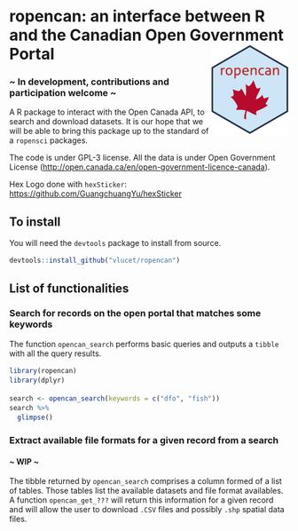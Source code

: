# ropencan: an interface between R and the Canadian Open Government Portal <img src="inst/ropencan_hex.png" align="right" width=140/>

### ~ In development, contributions and participation welcome ~

A R package to interact with the Open Canada API, to search and download datasets. It is our hope that we will be able to bring this package up to the standard of a `ropensci` packages. 

The code is under GPL-3 license. 
All the data is under Open Government License (http://open.canada.ca/en/open-government-licence-canada).

Hex Logo done with `hexSticker`: https://github.com/GuangchuangYu/hexSticker

## To install

You will need the `devtools` package to install from source. 

```r
devtools::install_github("vlucet/ropencan")
```

## List of functionalities 

### Search for records on the open portal that matches some keywords 

The function `opencan_search` performs basic queries and outputs a `tibble` with all the query results. 

```r
library(ropencan)
library(dplyr)

search <- opencan_search(keywords = c("dfo", "fish"))
search %>%
  glimpse()
```

### Extract available file formats for a given record from a search 
#### ~ WIP ~

The tibble returned by `opencan_search` comprises a column formed of a list of tables. Those tables list the available datasets and file format availables. 
A function `opencan_get_???` will return this information for a given record and will allow the user to download `.CSV` files and possibly `.shp` spatial data files. 
